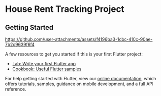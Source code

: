 # House Rent Tracking Project

## Getting Started

https://github.com/user-attachments/assets/f4196ba3-1cbc-410c-90ae-7b2c9639f6f4


A few resources to get you started if this is your first Flutter project:

- [Lab: Write your first Flutter app](https://flutter.dev/docs/get-started/codelab)
- [Cookbook: Useful Flutter samples](https://flutter.dev/docs/cookbook)

For help getting started with Flutter, view our
[online documentation](https://flutter.dev/docs), which offers tutorials,
samples, guidance on mobile development, and a full API reference.
